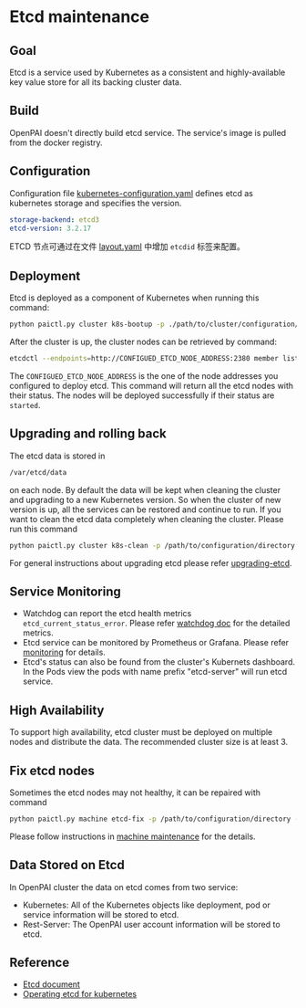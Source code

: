 # Etcd maintenance

## Goal

Etcd is a service used by Kubernetes as a consistent and highly-available key value store for all its backing cluster data.

## Build

OpenPAI doesn't directly build etcd service. The service's image is pulled from the docker registry.

## Configuration

Configuration file [kubernetes-configuration.yaml](../../examples/cluster-configuration/kubernetes-configuration.yaml) defines etcd as kubernetes storage and specifies the version.

```yaml
storage-backend: etcd3
etcd-version: 3.2.17
```

ETCD 节点可通过在文件 [layout.yaml](../../examples/cluster-configuration/layout.yaml) 中增加 `etcdid` 标签来配置。

## Deployment

Etcd is deployed as a component of Kubernetes when running this command:

```bash
python paictl.py cluster k8s-bootup -p ./path/to/cluster/configuration/dir
```

After the cluster is up, the cluster nodes can be retrieved by command:

```bash
etcdctl --endpoints=http://CONFIGUED_ETCD_NODE_ADDRESS:2380 member list
```

The `CONFIGUED_ETCD_NODE_ADDRESS` is the one of the node addresses you configured to deploy etcd. This command will return all the etcd nodes with their status. The nodes will be deployed successfully if their status are `started`.

## Upgrading and rolling back

The etcd data is stored in

```bash
/var/etcd/data
```

on each node. By default the data will be kept when cleaning the cluster and upgrading to a new Kubernetes version. So when the cluster of new version is up, all the services can be restored and continue to run. If you want to clean the etcd data completely when cleaning the cluster. Please run this command

```bash
python paictl.py cluster k8s-clean -p /path/to/configuration/directory -f
```

For general instructions about upgrading etcd please refer [upgrading-etcd](https://kubernetes.io/docs/tasks/administer-cluster/configure-upgrade-etcd/#upgrading-and-rolling-back-etcd-clusters).

## Service Monitoring

- Watchdog can report the etcd health metrics `etcd_current_status_error`. Please refer [watchdog doc](../alerting/watchdog-metrics.md) for the detailed metrics.
- Etcd service can be monitored by Prometheus or Grafana. Please refer [monitoring](https://coreos.com/etcd/docs/latest/op-guide/monitoring.html) for details.
- Etcd's status can also be found from the cluster's Kubernets dashboard. In the Pods view the pods with name prefix "etcd-server" will run etcd service.

## High Availability

To support high availability, etcd cluster must be deployed on multiple nodes and distribute the data. The recommended cluster size is at least 3.

## Fix etcd nodes

Sometimes the etcd nodes may not healthy, it can be repaired with command

```bash
python paictl.py machine etcd-fix -p /path/to/configuration/directory -l /path/to/your/errornodelist.yaml
```

Please follow instructions in [machine maintenance](../paictl/paictl-manual.md#Machine) for the details.

## Data Stored on Etcd

In OpenPAI cluster the data on etcd comes from two service:

- Kubernetes: All of the Kubernetes objects like deployment, pod or service information will be stored to etcd.
- Rest-Server: The OpenPAI user account information will be stored to etcd.

## Reference

- [Etcd document](https://coreos.com/etcd/docs/latest/docs.html#documentation)
- [Operating etcd for kubernetes](https://kubernetes.io/docs/tasks/administer-cluster/configure-upgrade-etcd/)
